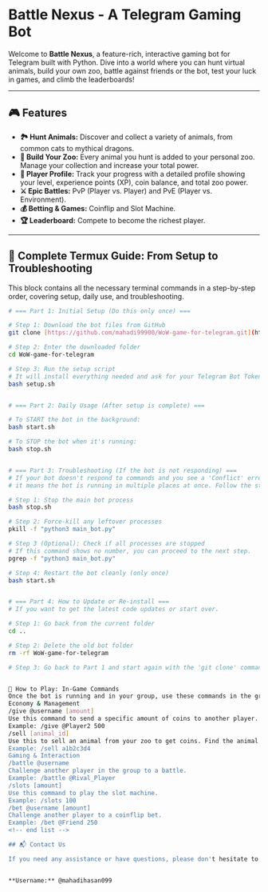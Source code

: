 # Battle Nexus - A Telegram Gaming Bot

Welcome to **Battle Nexus**, a feature-rich, interactive gaming bot for Telegram built with Python. Dive into a world where you can hunt virtual animals, build your own zoo, battle against friends or the bot, test your luck in games, and climb the leaderboards!

---

## 🎮 Features

* **🏞️ Hunt Animals:** Discover and collect a variety of animals, from common cats to mythical dragons.
* **🐾 Build Your Zoo:** Every animal you hunt is added to your personal zoo. Manage your collection and increase your total power.
* **👤 Player Profile:** Track your progress with a detailed profile showing your level, experience points (XP), coin balance, and total zoo power.
* **⚔️ Epic Battles:** PvP (Player vs. Player) and PvE (Player vs. Environment).
* **💰 Betting & Games:** Coinflip and Slot Machine.
* **🏆 Leaderboard:** Compete to become the richest player.

---

## 🚀 Complete Termux Guide: From Setup to Troubleshooting

This block contains all the necessary terminal commands in a step-by-step order, covering setup, daily use, and troubleshooting.

```bash
# === Part 1: Initial Setup (Do this only once) ===

# Step 1: Download the bot files from GitHub
git clone [https://github.com/mahadi99900/WoW-game-for-telegram.git](https://github.com/mahadi99900/WoW-game-for-telegram.git)

# Step 2: Enter the downloaded folder
cd WoW-game-for-telegram

# Step 3: Run the setup script
# It will install everything needed and ask for your Telegram Bot Token.
bash setup.sh


# === Part 2: Daily Usage (After setup is complete) ===

# To START the bot in the background:
bash start.sh

# To STOP the bot when it's running:
bash stop.sh


# === Part 3: Troubleshooting (If the bot is not responding) ===
# If your bot doesn't respond to commands and you see a 'Conflict' error in the terminal,
# it means the bot is running in multiple places at once. Follow the steps below to fix it.

# Step 1: Stop the main bot process
bash stop.sh

# Step 2: Force-kill any leftover processes
pkill -f "python3 main_bot.py"

# Step 3 (Optional): Check if all processes are stopped
# If this command shows no number, you can proceed to the next step.
pgrep -f "python3 main_bot.py"

# Step 4: Restart the bot cleanly (only once)
bash start.sh


# === Part 4: How to Update or Re-install ===
# If you want to get the latest code updates or start over.

# Step 1: Go back from the current folder
cd ..

# Step 2: Delete the old bot folder
rm -rf WoW-game-for-telegram

# Step 3: Go back to Part 1 and start again with the 'git clone' command.


​💬 How to Play: In-Game Commands
​Once the bot is running and in your group, use these commands in the group chat.
​Economy & Management
​/give @username [amount]
​Use this command to send a specific amount of coins to another player.
​Example: /give @Player2 500
​/sell [animal_id]
​Use this to sell an animal from your zoo to get coins. Find the animal's ID in your /zoo.
​Example: /sell a1b2c3d4
​Gaming & Interaction
​/battle @username
​Challenge another player in the group to a battle.
​Example: /battle @Rival_Player
​/slots [amount]
​Use this command to play the slot machine.
​Example: /slots 100
​/bet @username [amount]
​Challenge another player to a coinflip bet.
​Example: /bet @Friend 250
​<!-- end list -->

## 📬 Contact Us

If you need any assistance or have questions, please don't hesitate to reach out to us via Telegram.


**Username:** @mahadihasan099